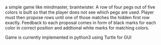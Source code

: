 a simple game like mindmaster, braintwister. A row of four pegs out of five colors is 
built so that the player does not see which pegs are used. 
Player must then propose rows until one of those matches the hidden first row exactly. 
Feedback to each proposal comes in form of black marks for each color in correct position 
and addtional white marks for matching colors.

Game is currently implemented in python3 using Turtle for GUI  
